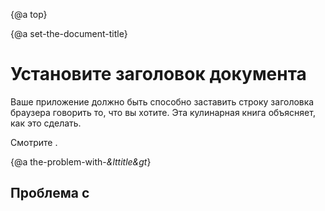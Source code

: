{@a top}

{@a set-the-document-title}
# Установите заголовок документа

Ваше приложение должно быть способно заставить строку заголовка браузера говорить то, что вы хотите.
Эта кулинарная книга объясняет, как это сделать.

Смотрите <live-example name="set-document-title"></live-example>.

{@a the-problem-with-*&lttitle&gt*}
## Проблема с *<title>*

Очевидный подход - привязать свойство компонента к HTML  `<title>`  как это:

<code-example format=''>
  &lt;title&gt;{{This_Does_Not_Work}}&lt;/title&gt;
</code-example>

Извините, но это не сработает.
Корневой компонент приложения - это элемент, содержащийся в  `<body>`  тег.
HTML  `<title>`  в документе  `<head>`, вне тела, что делает его недоступным для привязки данных Angular.

Вы можете взять браузер  `document`  объект и установить заголовок вручную.
Это грязно и подрывает ваши шансы когда-нибудь запустить приложение вне браузера.

<div class="alert is-helpful">

  Запуск вашего приложения вне браузера означает, что вы можете использовать преимущества на стороне сервера
  предварительный рендеринг для почти мгновенного времени рендеринга первого приложения и для SEO. Это означает, что вы можете убежать от
  внутри веб-работника, чтобы улучшить отзывчивость вашего приложения с помощью нескольких потоков. И это
  означает, что вы можете запустить свое приложение в Electron.js или Windows Universal, чтобы доставить его на рабочий стол.

</div>

{@a use-the-title-service}
## Использовать  `Title`  сервис

К счастью, Angular устраняет разрыв, предоставляя  `Title`  сервис как часть *платформы Browser*.
Служба [Title](api/platform-browser/Title)- это простой класс, который предоставляет API
для получения и установки текущего заголовка HTML документа:

*  `getTitle() : string` получает заголовок текущего HTML-документа.
*  `setTitle(newTitle : string)` устанавливает заголовок текущего HTML-документа.

Вы можете ввести  `Title`  сервис в корень  `AppComponent`  и выставить привязываемый  `setTitle`  метод, который называет его:


<code-example path="set-document-title/src/app/app.component.ts" region="class" header="src/app/app.component.ts (class)"></code-example>

Свяжите этот метод с тремя тегами привязки и вуаля!

<div class="lightbox">
  <img src="generated/images/guide/set-document-title/set-title-anim.gif" alt="Set title">
</div>

Вот полное решение:

<code-tabs>
  <code-pane header="src/main.ts" path="set-document-title/src/main.ts"></code-pane>
  <code-pane header="src/app/app.module.ts" path="set-document-title/src/app/app.module.ts"></code-pane>
  <code-pane header="src/app/app.component.ts" path="set-document-title/src/app/app.component.ts"></code-pane>
</code-tabs>

{@a why-provide-the-title-service-in-bootstrap}
## Зачем предоставлять  `Title`  сервис в  `bootstrap` 

Как правило, вы хотите предоставлять услуги для всего приложения в корневом компоненте приложения,  `AppComponent`.

Эта кулинарная книга рекомендует регистрировать службу заголовков во время начальной загрузки
место, которое вы резервируете для настройки среды исполнения Angular.

Это именно то, что вы делаете.
 `Title` сервис является частью Angular *браузерной платформы*.
Если вы самонастройка приложения в другую платформу,
вам придется предоставить другой  `Title`  сервис, который понимает
концепция «заголовка документа» для этой конкретной платформы.
В идеале само приложение не знает и не заботится о среде выполнения.

